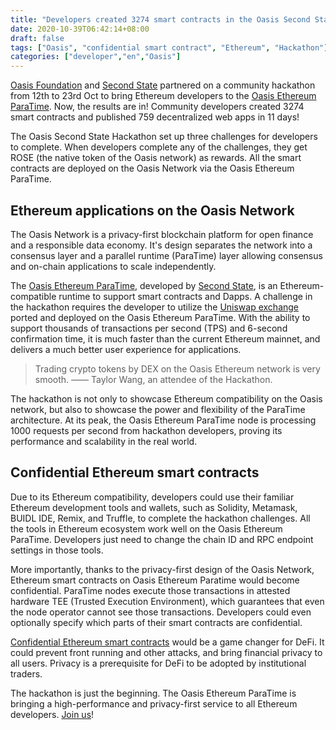 ```yaml
---
title: "Developers created 3274 smart contracts in the Oasis Second State Hackathon"
date: 2020-10-39T06:42:14+08:00
draft: false
tags: ["Oasis", "confidential smart contract", "Ethereum", "Hackathon"]
categories: ["developer","en","Oasis"]
---
```


[Oasis Foundation](https://oasisprotocol.org/) and [Second State](https://www.secondstate.io/) partnered on a community hackathon from 12th to 23rd Oct to bring Ethereum developers to the [Oasis Ethereum ParaTime](https://www.oasiseth.org/). Now, the results are in! Community developers created 3274 smart contracts and published 759 decentralized web apps in 11 days!

The Oasis Second State Hackathon set up three challenges for developers to complete. When developers complete any of the challenges, they get ROSE (the native token of the Oasis network) as rewards. All the smart contracts are deployed on the Oasis Network via the Oasis Ethereum ParaTime.

## Ethereum applications on the Oasis Network

The Oasis Network is a privacy-first blockchain platform for open finance and a responsible data economy. It's design separates the network into a consensus layer and a parallel runtime (ParaTime) layer allowing consensus and on-chain applications to scale independently.

The [Oasis Ethereum ParaTime](https://www.oasiseth.org/), developed by [Second State](https://www.secondstate.io/), is an Ethereum-compatible runtime to support smart contracts and Dapps. A challenge in the hackathon requires the developer to utilize the [Uniswap exchange](https://www.oasiseth.org/#uniswap) ported and deployed on the Oasis Ethereum ParaTime. With the ability to support thousands of transactions per second (TPS) and 6-second confirmation time, it is much faster than the current Ethereum mainnet, and delivers a much better user experience for applications.

> Trading crypto tokens by DEX on the Oasis Ethereum network is very smooth. —— Taylor Wang, an attendee of the Hackathon.

The hackathon is not only to showcase Ethereum compatibility on the Oasis network, but also to showcase the power and flexibility of the ParaTime architecture. At its peak, the Oasis Ethereum ParaTime node is processing 1000 requests per second from hackathon developers, proving its performance and scalability in the real world.

## Confidential Ethereum smart contracts

Due to its Ethereum compatibility, developers could use their familiar Ethereum development tools and wallets, such as Solidity, Metamask, BUIDL IDE, Remix, and Truffle, to complete the hackathon challenges. All the tools in Ethereum ecosystem work well on the Oasis Ethereum ParaTime. Developers just need to change the chain ID and RPC endpoint settings in those tools.

More importantly, thanks to the privacy-first design of the Oasis Network, Ethereum smart contracts on Oasis Ethereum Paratime would become confidential. ParaTime nodes execute those transactions in attested hardware TEE (Trusted Execution Environment), which guarantees that even the node operator cannot see those transactions. Developers could even optionally specify which parts of their smart contracts are confidential.

[Confidential Ethereum smart contracts](https://www.oasiseth.org/assets/Confidential_Ethereum_Smart_Contracts.pdf) would be a game changer for DeFi. It could prevent front running and other attacks, and bring financial privacy to all users. Privacy is a prerequisite for DeFi to be adopted by institutional traders.

The hackathon is just the beginning. The Oasis Ethereum ParaTime is bringing a high-performance and privacy-first service to all Ethereum developers. [Join us](https://www.oasiseth.org/#social)!

















